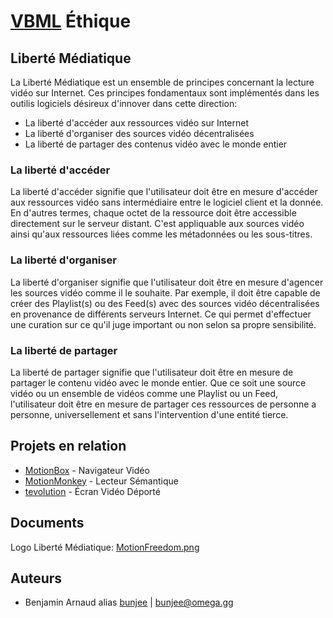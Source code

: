 # [VBML](README.md) Éthique

## Liberté Médiatique

La Liberté Médiatique est un ensemble de principes concernant la lecture vidéo sur Internet. Ces
principes fondamentaux sont implémentés dans les outilis logiciels désireux d'innover dans cette
direction:

- La liberté d'accéder aux ressources vidéo sur Internet
- La liberté d'organiser des sources vidéo décentralisées
- La liberté de partager des contenus vidéo avec le monde entier

### La liberté d'accéder

La liberté d'accéder signifie que l'utilisateur doit être en mesure d'accéder aux ressources vidéo
sans intermédiaire entre le logiciel client et la donnée. En d'autres termes, chaque octet de la
ressource doit être accessible directement sur le serveur distant. C'est appliquable aux sources
vidéo ainsi qu'aux ressources liées comme les métadonnées ou les sous-titres.

### La liberté d'organiser

La liberté d'organiser signifie que l'utilisateur doit être en mesure d'agencer les sources vidéo
comme il le souhaite. Par exemple, il doit être capable de créer des Playlist(s) ou des Feed(s)
avec des sources vidéo décentralisées en provenance de différents serveurs Internet. Ce qui permet
d'effectuer une curation sur ce qu'il juge important ou non selon sa propre sensibilité.

### La liberté de partager

La liberté de partager signifie que l'utilisateur doit être en mesure de partager le contenu vidéo
avec le monde entier. Que ce soit une source vidéo ou un ensemble de vidéos comme une Playlist ou
un Feed, l'utilisateur doit être en mesure de partager ces ressources de personne a personne,
universellement et sans l'intervention d'une entité tierce.

## Projets en relation

- [MotionBox](https://omega.gg/MotionBox/sources) - Navigateur Vidéo
- [MotionMonkey](https://omega.gg/MotionMonkey/fr) - Lecteur Sémantique
- [tevolution](https://omega.gg/tevolution/fr) - Écran Vidéo Déporté

## Documents

Logo Liberté Médiatique: [MotionFreedom.png](../pictures/MotionFreedom.png)

## Auteurs

- Benjamin Arnaud alias [bunjee](https://bunjee.me/fr) | <bunjee@omega.gg>
